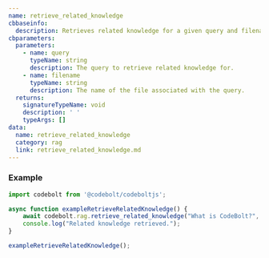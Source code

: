 ```yaml
---
name: retrieve_related_knowledge
cbbaseinfo:
  description: Retrieves related knowledge for a given query and filename.
cbparameters:
  parameters:
    - name: query
      typeName: string
      description: The query to retrieve related knowledge for.
    - name: filename
      typeName: string
      description: The name of the file associated with the query.
  returns:
    signatureTypeName: void
    description: ' '
    typeArgs: []
data:
  name: retrieve_related_knowledge
  category: rag
  link: retrieve_related_knowledge.md
---
```

<CBBaseInfo/> 
 <CBParameters/>

### Example

```js
import codebolt from '@codebolt/codeboltjs';

async function exampleRetrieveRelatedKnowledge() {
    await codebolt.rag.retrieve_related_knowledge("What is CodeBolt?", "example.txt");
    console.log("Related knowledge retrieved.");
}

exampleRetrieveRelatedKnowledge();